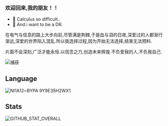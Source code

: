 ### 欢迎回来,我的朋友！！ 
- 🌱 Calculus so difficult..
- 👀 And i want to be a DR.


在电气与信息的路上大步向前,尽管满是荆棘,于是血与泪的日夜,深爱过的人都渐行渐远,深爱的世界陷入混乱.所以我选择过程,因为开始无法选择,结束无法预料.

片面不会深刻,广泛才能永恒.以信念之力,创造未来辉煌.不负爱我的人,不负我自己.


![捕获](https://user-images.githubusercontent.com/62879756/181866933-a78801a7-0768-42de-aad0-d9b611f6a297.PNG)


## Language

![NI1A12~BYPA 9Y9E35H2WX1](https://user-images.githubusercontent.com/62879756/152464226-2eff71ab-8325-4476-8ac0-dacfd6606903.png)


## Stats
 ![GITHUB_STAT_OVERALL](https://github-readme-stats.vercel.app/api?username=xinnie-the-pooh&include_all_commits=true)

